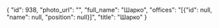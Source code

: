 {
    "id": 938,
    "photo_url": "",
    "full_name": "Шарко",
    "offices": "[{\"id\": null, \"name\": null, \"position\": null}]",
    "title": "Шарко"
}